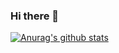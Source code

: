### Hi there 👋

[![Anurag's github stats](https://github-readme-stats.vercel.app/api?username=KohheiAdachi)](https://github.com/anuraghazra/github-readme-stats)

<!--
**KohheiAdachi/KohheiAdachi** is a ✨ _special_ ✨ repository because its `README.md` (this file) appears on your GitHub profile.

Here are some ideas to get you started:

- 🔭 I’m currently working on ...
- 🌱 I’m currently learning ...
- 👯 I’m looking to collaborate on ...
- 🤔 I’m looking for help with ...
- 💬 Ask me about ...
- 📫 How to reach me: ...
- 😄 Pronouns: ...
- ⚡ Fun fact: ...
-->

